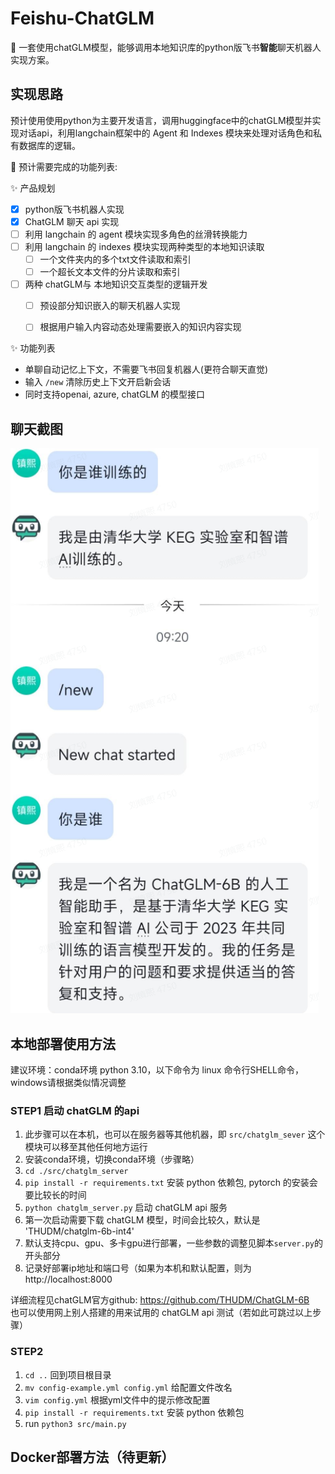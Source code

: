 # Feishu-ChatGLM
🍎 一套使用chatGLM模型，能够调用本地知识库的python版飞书**智能**聊天机器人实现方案。  

## 实现思路  
预计使用使用python为主要开发语言，调用huggingface中的chatGLM模型并实现对话api，利用langchain框架中的 Agent 和 Indexes 模块来处理对话角色和私有数据库的逻辑。

🚀 预计需要完成的功能列表:

✨ 产品规划

- [X] python版飞书机器人实现  
- [X] ChatGLM 聊天 api 实现  
- [ ] 利用 langchain 的 agent 模块实现多角色的丝滑转换能力  
- [ ] 利用 langchain 的 indexes 模块实现两种类型的本地知识读取  
  - [ ] 一个文件夹内的多个txt文件读取和索引  
  - [ ] 一个超长文本文件的分片读取和索引  
- [ ] 两种 chatGLM与 本地知识交互类型的逻辑开发  
  - [ ] 预设部分知识嵌入的聊天机器人实现  
  - [ ] 根据用户输入内容动态处理需要嵌入的知识内容实现  


✨ 功能列表
- 单聊自动记忆上下文，不需要飞书回复机器人(更符合聊天直觉) 
- 输入 `/new` 清除历史上下文开启新会话  
- 同时支持openai, azure, chatGLM 的模型接口 
  
    
    
## 聊天截图
![chat](img/chat.png)  
  
  
  
## 本地部署使用方法

建议环境：conda环境 python 3.10，以下命令为 linux 命令行SHELL命令，windows请根据类似情况调整

### STEP1 启动 chatGLM 的api  
1. 此步骤可以在本机，也可以在服务器等其他机器，即 `src/chatglm_sever` 这个模块可以移至其他任何地方运行
2. 安装conda环境，切换conda环境（步骤略）
3. `cd ./src/chatglm_server`
4. `pip install -r requirements.txt`  安装 python 依赖包, pytorch 的安装会要比较长的时间
5. `python chatglm_server.py` 启动 chatGLM api 服务
6. 第一次启动需要下载 chatGLM 模型，时间会比较久，默认是 'THUDM/chatglm-6b-int4' 
7. 默认支持cpu、gpu、多卡gpu进行部署，一些参数的调整见脚本`server.py`的开头部分
8. 记录好部署ip地址和端口号（如果为本机和默认配置，则为 http://localhost:8000

  
详细流程见chatGLM官方github: https://github.com/THUDM/ChatGLM-6B  
也可以使用网上别人搭建的用来试用的 chatGLM api 测试（若如此可跳过以上步骤）

### STEP2 
1. `cd ..` 回到项目根目录 
2. `mv config-example.yml config.yml` 给配置文件改名  
3. `vim config.yml` 根据yml文件中的提示修改配置  
4. `pip install -r requirements.txt`  安装 python 依赖包
5. run `python3 src/main.py`


## Docker部署方法（待更新）